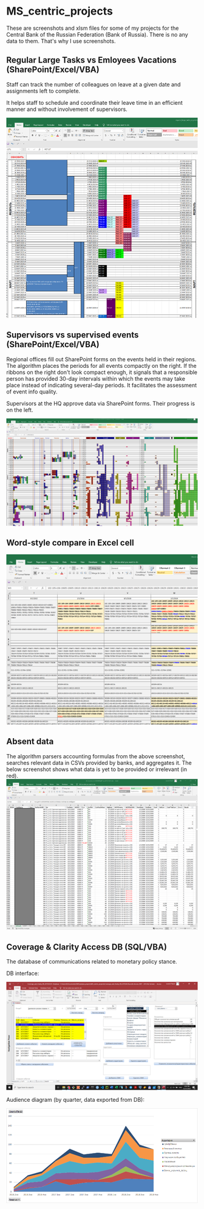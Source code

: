 # MS_centric_projects

These are screenshots and xlsm files for some of my projects for the Central Bank of the Russian Federation (Bank of Russia). There is no any data to them. That's why I use screenshots.

## Regular Large Tasks vs Emloyees Vacations (SharePoint/Excel/VBA)

Staff can track the number of colleagues on leave at a given date and assignments left to complete.

It helps staff to schedule and coordinate their leave time in an efficient manner and without involvement of supervisors.

![](screenshots/regular_large_tasks_vs_emloyees_vacations.png)

## Supervisors vs supervised events (SharePoint/Excel/VBA)

Regional offices fill out SharePoint forms on the events held in their regions. The algorithm places the periods for all events compactly on the right. If the ribbons on the right don't look compact enough, it signals that a responsible person has provided 30-day intervals within which the events may take place instead of indicating several-day periods. It facilitates the assessment of event info quality.

Supervisors at the HQ approve data via SharePoint forms. Their progress is on the left.

![](screenshots/supervisors_vs_supervised_events.png)

## Word-style compare in Excel cell
![](screenshots/Word-style_compare_in_Excel_cell.png)

## Absent data
The algorithm parsers accounting formulas from the above screenshot, searches relevant data in CSVs provided by banks, and aggregates it. The below screenshot shows what data is yet to be provided or irrelevant (in red).
![](screenshots/absent_data.png)

## Coverage & Clarity Access DB (SQL/VBA)

The database of communications related to monetary policy stance.

DB interface:

![](screenshots/Coverage_and_Clarity_DB.png)

Audience diagram (by quarter, data exported from DB):

![](screenshots/Coverage_and_Clarity_Audiences_by_Quater.png)
